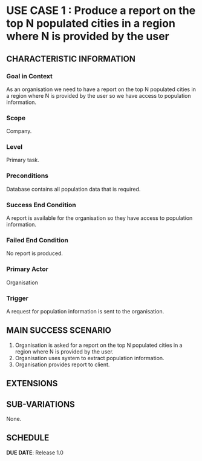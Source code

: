 # USE CASE 1 : Produce a report on the top N populated cities in a region where N is provided by the user
## CHARACTERISTIC INFORMATION

### Goal in Context

As an organisation we need to have a report on the top N populated cities in a region where N is provided by the user so we have access to population information.
### Scope

Company.

### Level

Primary task.

### Preconditions

Database contains all population data that is required.

### Success End Condition

A report is available for the organisation so they have access to population information.

### Failed End Condition

No report is produced.

### Primary Actor

Organisation

### Trigger

A request for population information is sent to the organisation.

## MAIN SUCCESS SCENARIO

1. Organisation is asked for a report  on the top N populated cities in a region where N is provided by the user.
2. Organisation uses system to extract population information.
3. Organisation provides report to client.

## EXTENSIONS


## SUB-VARIATIONS

None.

## SCHEDULE

**DUE DATE**: Release 1.0